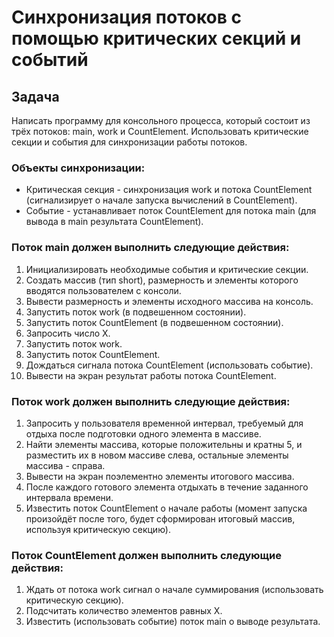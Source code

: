 # Синхронизация потоков с помощью критических секций и событий

## Задача

Написать программу для консольного процесса, который состоит из трёх потоков: main, work и CountElement. Использовать критические секции и события для синхронизации работы потоков.

### Объекты синхронизации:
- Критическая секция - синхронизация work и потока CountElement (сигнализирует о начале запуска вычислений в CountElement).
- Событие - устанавливает поток CountElement для потока main (для вывода в main результата CountElement).

### Поток main должен выполнить следующие действия:
1. Инициализировать необходимые события и критические секции.
2. Создать массив (тип short), размерность и элементы которого вводятся пользователем с консоли.
3. Вывести размерность и элементы исходного массива на консоль.
4. Запустить поток work (в подвешенном состоянии).
5. Запустить поток CountElement (в подвешенном состоянии).
6. Запросить число X.
7. Запустить поток work.
8. Запустить поток CountElement.
9. Дождаться сигнала потока CountElement (использовать событие).
10. Вывести на экран результат работы потока CountElement.

### Поток work должен выполнить следующие действия:
1. Запросить у пользователя временной интервал, требуемый для отдыха после подготовки одного элемента в массиве.
2. Найти элементы массива, которые положительны и кратны 5, и разместить их в новом массиве слева, остальные элементы массива - справа.
3. Вывести на экран поэлементно элементы итогового массива.
4. После каждого готового элемента отдыхать в течение заданного интервала времени.
5. Известить поток CountElement о начале работы (момент запуска произойдёт после того, будет сформирован итоговый массив, используя критическую секцию).

### Поток CountElement должен выполнить следующие действия:
1. Ждать от потока work сигнал о начале суммирования (использовать критическую секцию).
2. Подсчитать количество элементов равных X.
3. Известить (использовать событие) поток main о выводе результата.
